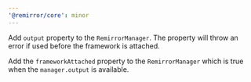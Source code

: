 ```yaml
---
'@remirror/core': minor
---
```


Add `output` property to the `RemirrorManager`. The property will throw an error if used before the framework is attached.

Add the `frameworkAttached` property to the `RemirrorManager` which is true when the `manager.output` is available.

